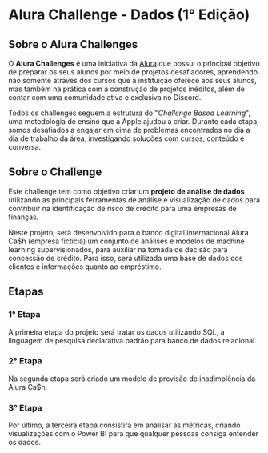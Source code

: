 # Alura Challenge - Dados (1° Edição)

## Sobre o Alura Challenges

O **Alura Challenges** é uma iniciativa da [Alura](https://www.alura.com.br/) que possui o principal objetivo de preparar os seus alunos por meio de projetos desafiadores, aprendendo não somente através dos cursos que a instituição oferece aos seus alunos, mas também na prática com a construção de projetos inéditos, além de contar com uma comunidade ativa e exclusiva no Discord.

Todos os challenges seguem a estrutura do "*Challenge Based Learning*", uma metodologia de ensino que a Apple ajudou a criar. Durante cada etapa, somos desafiados a engajar em cima de problemas encontrados no dia a dia de trabalho da área, investigando soluções com cursos, conteúdo e conversa.

## Sobre o Challenge

Este challenge tem como objetivo criar um **projeto de análise de dados** utilizando as principais ferramentas de análise e visualização de dados para contribuir na identificação de risco de crédito para uma empresas de finanças.

Neste projeto, será desenvolvido para o banco digital internacional Alura Ca$h (empresa fictícia) um conjunto de análises e modelos de machine learning supervisionados, para auxiliar na tomada de decisão para concessão de crédito. Para isso, será utilizada uma base de dados dos clientes e informações quanto ao empréstimo.

## Etapas

### 1° Etapa

A primeira etapa do projeto será tratar os dados utilizando SQL, a linguagem de pesquisa declarativa padrão para banco de dados relacional.

### 2° Etapa

Na segunda etapa será criado um modelo de previsão de inadimplência da Alura Ca$h.

### 3° Etapa

Por último, a terceira etapa consistirá em analisar as métricas, criando visualizações com o Power BI para que qualquer pessoas consiga entender os dados.
